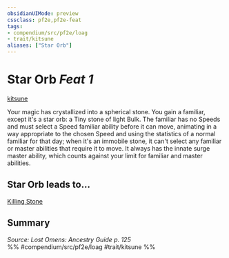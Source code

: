 ```yaml
---
obsidianUIMode: preview
cssclass: pf2e,pf2e-feat
tags:
- compendium/src/pf2e/loag
- trait/kitsune
aliases: ["Star Orb"]
---
```

# Star Orb  *Feat 1*  
[kitsune](../../Rules/traits/kitsune-loag.md)  


Your magic has crystallized into a spherical stone. You gain a familiar, except it's a star orb: a Tiny stone of light Bulk. The familiar has no Speeds and must select a Speed familiar ability before it can move, animating in a way appropriate to the chosen Speed and using the statistics of a normal familiar for that day; when it's an immobile stone, it can't select any familiar or master abilities that require it to move. It always has the innate surge master ability, which counts against your limit for familiar and master abilities.

## Star Orb leads to...

[Killing Stone](killing-stone-loag.md)

## Summary

*Source: Lost Omens: Ancestry Guide p. 125*  
%% #compendium/src/pf2e/loag #trait/kitsune %%